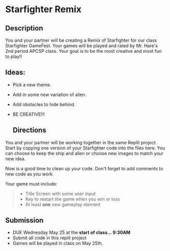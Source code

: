 # Starfighter Remix 

  ## Description
  You and your partner will be creating a Remix of Starfighter for our class Starfighter GameFest. Your games will be played and rated by Mr. Hare's 2nd period APCSP class. Your goal is to be the most creative and most fun to play!!

  ## Ideas:
* Pick a new theme. 
* Add in some new variation of alien.
* Add obstacles to hide behind.
* BE CREATIVE!!!

  ## Directions
You and your partner will be working together in the same Replit project. Start by copying one version of your Starfighter code into the files here. You can choose to keep the ship and alien or choose new images to match your new idea.  
  
Now is a good time to clean up your code. Don't forget to add comments to new code as you work.

Your game must include:
>* Title Screen with some user input 
>* Key to restart the game when you win or loss
>* At least **one** new gameplay element


  ## Submission
* DUE Wednesday May 25 at the **start of class... 9:30AM**
* Submit all code in this replit project
* Games will be played in class on May 25th. 

  